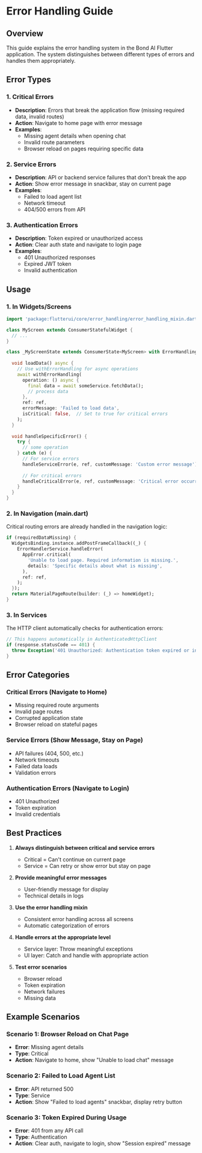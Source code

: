 # Error Handling Guide

## Overview

This guide explains the error handling system in the Bond AI Flutter application. The system distinguishes between different types of errors and handles them appropriately.

## Error Types

### 1. **Critical Errors**
- **Description**: Errors that break the application flow (missing required data, invalid routes)
- **Action**: Navigate to home page with error message
- **Examples**: 
  - Missing agent details when opening chat
  - Invalid route parameters
  - Browser reload on pages requiring specific data

### 2. **Service Errors**
- **Description**: API or backend service failures that don't break the app
- **Action**: Show error message in snackbar, stay on current page
- **Examples**:
  - Failed to load agent list
  - Network timeout
  - 404/500 errors from API

### 3. **Authentication Errors**
- **Description**: Token expired or unauthorized access
- **Action**: Clear auth state and navigate to login page
- **Examples**:
  - 401 Unauthorized responses
  - Expired JWT token
  - Invalid authentication

## Usage

### 1. In Widgets/Screens

```dart
import 'package:flutterui/core/error_handling/error_handling_mixin.dart';

class MyScreen extends ConsumerStatefulWidget {
  // ...
}

class _MyScreenState extends ConsumerState<MyScreen> with ErrorHandlingMixin {
  
  void loadData() async {
    // Use withErrorHandling for async operations
    await withErrorHandling(
      operation: () async {
        final data = await someService.fetchData();
        // process data
      },
      ref: ref,
      errorMessage: 'Failed to load data',
      isCritical: false,  // Set to true for critical errors
    );
  }
  
  void handleSpecificError() {
    try {
      // some operation
    } catch (e) {
      // For service errors
      handleServiceError(e, ref, customMessage: 'Custom error message');
      
      // For critical errors
      handleCriticalError(e, ref, customMessage: 'Critical error occurred');
    }
  }
}
```

### 2. In Navigation (main.dart)

Critical routing errors are already handled in the navigation logic:

```dart
if (requiredDataMissing) {
  WidgetsBinding.instance.addPostFrameCallback((_) {
    ErrorHandlerService.handleError(
      AppError.critical(
        'Unable to load page. Required information is missing.',
        details: 'Specific details about what is missing',
      ),
      ref: ref,
    );
  });
  return MaterialPageRoute(builder: (_) => homeWidget);
}
```

### 3. In Services

The HTTP client automatically checks for authentication errors:

```dart
// This happens automatically in AuthenticatedHttpClient
if (response.statusCode == 401) {
  throw Exception('401 Unauthorized: Authentication token expired or invalid');
}
```

## Error Categories

### Critical Errors (Navigate to Home)
- Missing required route arguments
- Invalid page routes
- Corrupted application state
- Browser reload on stateful pages

### Service Errors (Show Message, Stay on Page)
- API failures (404, 500, etc.)
- Network timeouts
- Failed data loads
- Validation errors

### Authentication Errors (Navigate to Login)
- 401 Unauthorized
- Token expiration
- Invalid credentials

## Best Practices

1. **Always distinguish between critical and service errors**
   - Critical = Can't continue on current page
   - Service = Can retry or show error but stay on page

2. **Provide meaningful error messages**
   - User-friendly message for display
   - Technical details in logs

3. **Use the error handling mixin**
   - Consistent error handling across all screens
   - Automatic categorization of errors

4. **Handle errors at the appropriate level**
   - Service layer: Throw meaningful exceptions
   - UI layer: Catch and handle with appropriate action

5. **Test error scenarios**
   - Browser reload
   - Token expiration
   - Network failures
   - Missing data

## Example Scenarios

### Scenario 1: Browser Reload on Chat Page
- **Error**: Missing agent details
- **Type**: Critical
- **Action**: Navigate to home, show "Unable to load chat" message

### Scenario 2: Failed to Load Agent List
- **Error**: API returned 500
- **Type**: Service
- **Action**: Show "Failed to load agents" snackbar, display retry button

### Scenario 3: Token Expired During Usage
- **Error**: 401 from any API call
- **Type**: Authentication
- **Action**: Clear auth, navigate to login, show "Session expired" message